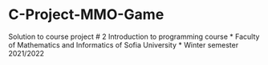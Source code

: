 # C-Project-MMO-Game
Solution to course project # 2 Introduction to programming course * Faculty of Mathematics and Informatics of Sofia University * Winter semester 2021/2022
